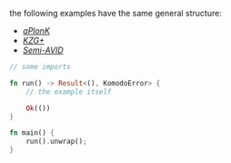 the following examples have the same general structure:
- [_aPlonK_](aplonk.rs)
- [_KZG+_](kzg.rs)
- [_Semi-AVID_](semi_avid.rs)

```rust
// some imports

fn run() -> Result<(), KomodoError> {
    // the example itself

    Ok(())
}

fn main() {
    run().unwrap();
}
